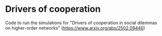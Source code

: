 # Drivers of cooperation
Code to run the simulations for "Drivers of cooperation in social dilemmas on higher-order networks" (https://www.arxiv.org/abs/2502.09446)
